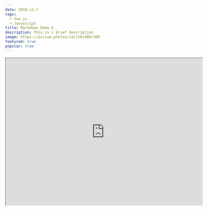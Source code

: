 ```yaml
---
date: 2018-11-7
tags:
  - Vue.js
  - Javascript
title: Markdown Demo 4
description: This is s brief description
image: https://picsum.photos/id/120/400/300
featured: true
popular: true
---
```


<iframe src="https://drive.google.com/file/d/1RMEdP-oqSKhxbnlh1l09PoEUN6-0zkp_/preview" width="640" height="480" allow="autoplay"></iframe>
